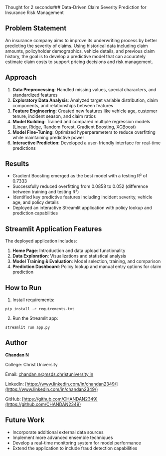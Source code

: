 Thought for 2 seconds### Data-Driven Claim Severity Prediction for Insurance Risk Management

## Problem Statement

An insurance company aims to improve its underwriting process by better predicting the severity of claims. Using historical data including claim amounts, policyholder demographics, vehicle details, and previous claim history, the goal is to develop a predictive model that can accurately estimate claim costs to support pricing decisions and risk management.

## Approach

1. **Data Preprocessing**: Handled missing values, special characters, and standardized features
2. **Exploratory Data Analysis**: Analyzed target variable distribution, claim components, and relationships between features
3. **Feature Engineering**: Created new features like vehicle age, customer tenure, incident season, and claim ratios
4. **Model Building**: Trained and compared multiple regression models (Linear, Ridge, Random Forest, Gradient Boosting, XGBoost)
5. **Model Fine-Tuning**: Optimized hyperparameters to reduce overfitting while maintaining predictive power
6. **Interactive Prediction**: Developed a user-friendly interface for real-time predictions


## Results

- Gradient Boosting emerged as the best model with a testing R² of 0.7333
- Successfully reduced overfitting from 0.0858 to 0.052 (difference between training and testing R²)
- Identified key predictive features including incident severity, vehicle age, and policy details
- Deployed an interactive Streamlit application with policy lookup and prediction capabilities


## Streamlit Application Features

The deployed application includes:

1. **Home Page**: Introduction and data upload functionality
2. **Data Exploration**: Visualizations and statistical analysis
3. **Model Training & Evaluation**: Model selection, training, and comparison
4. **Prediction Dashboard**: Policy lookup and manual entry options for claim prediction


## How to Run

1. Install requirements:


```plaintext
pip install -r requirements.txt
```

2. Run the Streamlit app:


```plaintext
streamlit run app.py
```

## Author

**Chandan N**

College: Christ University

Email: [chandan.n@msds.christuniversity.in](mailto:chandan.n@msds.christuniversity.in)

LinkedIn: [https://www.linkedin.com/in/chandan2349/](https://www.linkedin.com/in/chandan2349/)

GitHub: [https://github.com/CHANDAN2349](https://github.com/CHANDAN2349)

## Future Work

- Incorporate additional external data sources
- Implement more advanced ensemble techniques
- Develop a real-time monitoring system for model performance
- Extend the application to include fraud detection capabilities
